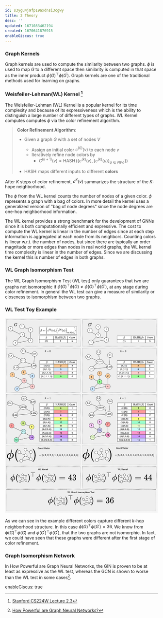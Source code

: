 ```yaml
---
id: s3ygu4j9fp19axdnsi3cgwy
title: 2 Theory
desc: ''
updated: 1671083462194
created: 1670641876915
enableGiscus: true
---
```


### Graph Kernels

Graph kernels are used to compute the similarity between two graphs. $\phi$ is used to map $G$ to a different space then similarity is computed in that space as the inner product $\phi({G})^{\top}\phi({G^{\prime}})$. Graph kernels are one of the traditional methods used for learning on graphs.

### Weisfeiler-Lehman(WL) Kernel [^1]

The Weisfeiler-Lehman (WL) Kernel is a popular kernel for its time complexity and because of its expressiveness which is the ability to distinguish a large number of different types of graphs. WL Kernel computes computes $\phi$ via the color refinement algorithm.

[^1]: [Stanford CS224W Lecture 2.3](https://www.youtube.com/watch?v=buzsHTa4Hgs)

> **Color Refinement Algorithm**:
>
> - Given a graph $G$ with a set of nodes $V$
>     - Assign an initial color $c^{(0)}(v)$ to each node $v$
>     - Iteratively refine node colors by
>       - $C^{(k+1)}(v)=\operatorname{HASH}\left(\left\{c^{(k)}(v),\left\{c^{(k)}(u)\right\}_{u \in N(v)}\right\}\right)$
>
> - $\operatorname{HASH}$ maps different inputs to different **colors**

After $K$ steps of color refinement, $c^{K}(v)$ summarizes the structure of the $K$-hope neighborhood.

The $\phi$ from the WL kernel counts the number of nodes of a given color. $\phi$ represents a graph with a bag of colors. In more detail the kernel uses a generalized version of "bag of node degrees" since the node degrees are one-hop neighborhood information.

The WL kernel provides a strong benchmark for the development of GNNs since it is both computationally efficient and expressive. The cost to compute the WL kernel is linear in the number of edges since at each step information is aggregated at each node from its neighbors. Counting colors is linear w.r.t. the number of nodes, but since there are typically an order magnitude or more edges than nodes in real world graphs, the WL kernel time complexity is linear in the number of edges. Since we are discussing the kernel this is number of edges in both graphs.

<!-- CHECK above "but since there are typically an order magnitude or more edges than nodes in real world graphs" -->

### WL Graph Isomorphism Test

<!-- CHECK -->
The WL Graph Isomorphism Test (WL test) only guarantees that two are graphs not isomorophic if $\phi{(G)}^{\top}\phi{(G)} \neq \phi{(G)}^{\top}\phi{(G^{\prime})}$, at any stage during color refinement. In general the WL test can give a measure of similarity or closeness to isomorphism between two graphs.


### WL Test Toy Example

![](./assets/drawio/WL-test.drawio.png)

As we can see in the example different colors capture different $k$-hop neighborhood structure. In this case $\phi({G})^{\top}\phi({G^{\prime}})=36$. We know from $\phi({G})^{\top}\phi({G})$ and $\phi({G^{\prime}})^{\top}\phi({G^{\prime}})$, that the two graphs are not isomorphic. In fact, we could have seen that these graphs were different after the first stage of color refinement.

<!-- TODO fix this since the definition of the test is at any point discontinue -->
### Graph Isomorphism Network

In How Powerful are Graph Neural Networks, the GIN is proven to be at least as expressive as the WL test, whereas the GCN is shown to worse than the WL test in some cases[^2].

[^2]:[How Powerful are Graph Neural Networks?](https://arxiv.org/pdf/1810.00826.pdf)


enableGiscus: true